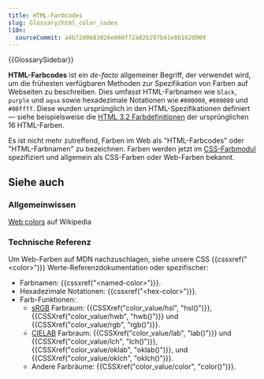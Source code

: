 ```yaml
---
title: HTML-Farbcodes
slug: Glossary/html_color_codes
l10n:
  sourceCommit: a4b72d0683826e060f72a82b297b41e0b162d909
---
```


{{GlossarySidebar}}

**HTML-Farbcodes** ist ein _de-facto_ allgemeiner Begriff, der verwendet wird, um die frühesten verfügbaren Methoden zur Spezifikation von Farben auf Webseiten zu beschreiben. Dies umfasst HTML-Farbnamen wie `black`, `purple` und `aqua` sowie hexadezimale Notationen wie `#000000`, `#800080` und `#00ffff`. Diese wurden ursprünglich in den HTML-Spezifikationen definiert — siehe beispielsweise die [HTML 3.2 Farbdefinitionen](https://www.w3.org/TR/2018/SPSD-html32-20180315/#colors) der ursprünglichen 16 HTML-Farben.

Es ist nicht mehr zutreffend, Farben im Web als "HTML-Farbcodes" oder "HTML-Farbnamen" zu bezeichnen. Farben werden jetzt im [CSS-Farbmodul](/de/docs/Web/CSS/CSS_colors) spezifiziert und allgemein als CSS-Farben oder Web-Farben bekannt.

## Siehe auch

### Allgemeinwissen

[Web colors](https://en.wikipedia.org/wiki/Web_colors) auf Wikipedia

### Technische Referenz

Um Web-Farben auf MDN nachzuschlagen, siehe unsere CSS {{cssxref("&lt;color&gt;")}} Werte-Referenzdokumentation oder spezifischer:

- Farbnamen: {{cssxref("&lt;named-color&gt;")}}.
- Hexadezimale Notationen: {{cssxref("&lt;hex-color&gt;")}}.
- Farb-Funktionen:
  - [sRGB](/de/docs/Glossary/Color_space#rgb_color_spaces) Farbraum: {{CSSXref("color_value/hsl", "hsl()")}}, {{CSSXref("color_value/hwb", "hwb()")}} und {{CSSXref("color_value/rgb", "rgb()")}}.
  - [CIELAB](/de/docs/Glossary/Color_space#cielab_color_spaces) Farbraum: {{CSSXref("color_value/lab", "lab()")}} und {{CSSXref("color_value/lch", "lch()")}}, {{CSSXref("color_value/oklab", "oklab()")}}, und {{CSSXref("color_value/oklch", "oklch()")}}.
  - Andere Farbräume: {{CSSXref("color_value/color", "color()")}}.
